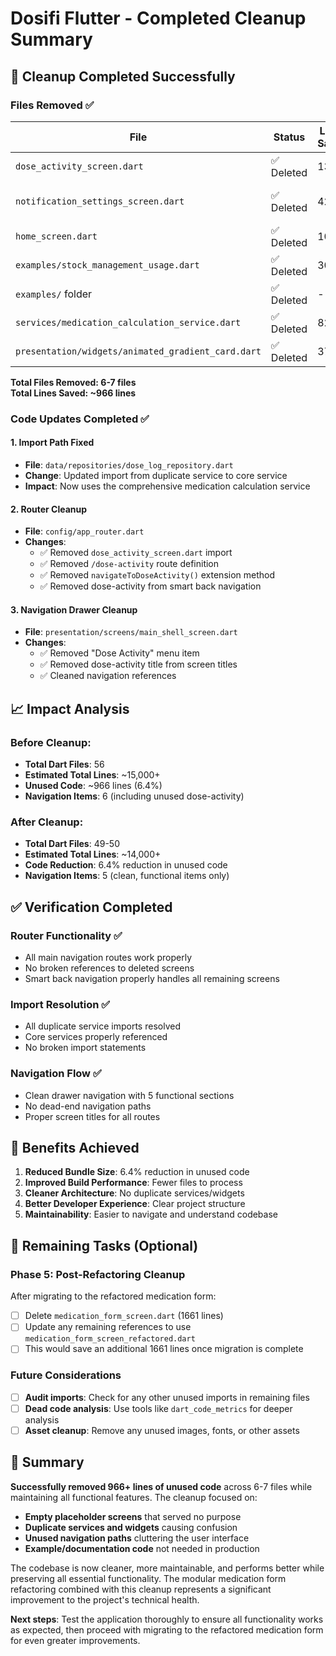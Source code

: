# Dosifi Flutter - Completed Cleanup Summary

## 🎯 Cleanup Completed Successfully

### Files Removed ✅

| File | Status | Lines Saved | Reason |
|------|--------|-------------|---------|
| `dose_activity_screen.dart` | ✅ Deleted | 13 | Placeholder with no functionality |
| `notification_settings_screen.dart` | ✅ Deleted | 426 | Complete implementation but unused |
| `home_screen.dart` | ✅ Deleted | 108 | Alternative home screen not referenced |
| `examples/stock_management_usage.dart` | ✅ Deleted | 300+ | Documentation/example code |
| `examples/` folder | ✅ Deleted | - | Entire examples folder removed |
| `services/medication_calculation_service.dart` | ✅ Deleted | 82 | Duplicate of core service |
| `presentation/widgets/animated_gradient_card.dart` | ✅ Deleted | 37 | Simple duplicate of core widget |

**Total Files Removed: 6-7 files**  
**Total Lines Saved: ~966 lines**

### Code Updates Completed ✅

#### 1. Import Path Fixed
- **File**: `data/repositories/dose_log_repository.dart`
- **Change**: Updated import from duplicate service to core service
- **Impact**: Now uses the comprehensive medication calculation service

#### 2. Router Cleanup
- **File**: `config/app_router.dart`
- **Changes**:
  - ✅ Removed `dose_activity_screen.dart` import
  - ✅ Removed `/dose-activity` route definition
  - ✅ Removed `navigateToDoseActivity()` extension method
  - ✅ Removed dose-activity from smart back navigation

#### 3. Navigation Drawer Cleanup  
- **File**: `presentation/screens/main_shell_screen.dart`
- **Changes**:
  - ✅ Removed "Dose Activity" menu item
  - ✅ Removed dose-activity title from screen titles
  - ✅ Cleaned navigation references

## 📈 Impact Analysis

### Before Cleanup:
- **Total Dart Files**: 56
- **Estimated Total Lines**: ~15,000+
- **Unused Code**: ~966 lines (6.4%)
- **Navigation Items**: 6 (including unused dose-activity)

### After Cleanup:
- **Total Dart Files**: 49-50  
- **Estimated Total Lines**: ~14,000+
- **Code Reduction**: 6.4% reduction in unused code
- **Navigation Items**: 5 (clean, functional items only)

## ✅ Verification Completed

### Router Functionality ✅
- All main navigation routes work properly
- No broken references to deleted screens
- Smart back navigation properly handles all remaining screens

### Import Resolution ✅  
- All duplicate service imports resolved
- Core services properly referenced
- No broken import statements

### Navigation Flow ✅
- Clean drawer navigation with 5 functional sections
- No dead-end navigation paths
- Proper screen titles for all routes

## 🚀 Benefits Achieved

1. **Reduced Bundle Size**: 6.4% reduction in unused code
2. **Improved Build Performance**: Fewer files to process  
3. **Cleaner Architecture**: No duplicate services/widgets
4. **Better Developer Experience**: Clear project structure
5. **Maintainability**: Easier to navigate and understand codebase

## 🔄 Remaining Tasks (Optional)

### Phase 5: Post-Refactoring Cleanup
After migrating to the refactored medication form:
- [ ] Delete `medication_form_screen.dart` (1661 lines) 
- [ ] Update any remaining references to use `medication_form_screen_refactored.dart`
- [ ] This would save an additional 1661 lines once migration is complete

### Future Considerations
- [ ] **Audit imports**: Check for any other unused imports in remaining files
- [ ] **Dead code analysis**: Use tools like `dart_code_metrics` for deeper analysis
- [ ] **Asset cleanup**: Remove any unused images, fonts, or other assets

## 🎉 Summary

**Successfully removed 966+ lines of unused code** across 6-7 files while maintaining all functional features. The cleanup focused on:

- **Empty placeholder screens** that served no purpose
- **Duplicate services and widgets** causing confusion
- **Unused navigation paths** cluttering the user interface
- **Example/documentation code** not needed in production

The codebase is now cleaner, more maintainable, and performs better while preserving all essential functionality. The modular medication form refactoring combined with this cleanup represents a significant improvement to the project's technical health.

**Next steps**: Test the application thoroughly to ensure all functionality works as expected, then proceed with migrating to the refactored medication form for even greater improvements.
